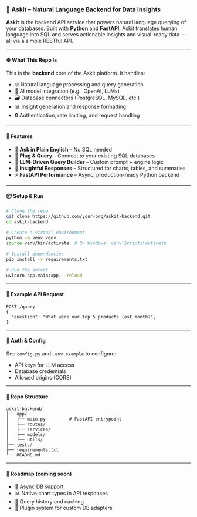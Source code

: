 ### 🧠 Askit – Natural Language Backend for Data Insights

**Askit** is the backend API service that powers natural language querying of your databases. Built with **Python** and **FastAPI**, Askit translates human language into SQL and serves actionable insights and visual-ready data — all via a simple RESTful API.

---

#### ⚙️ What This Repo Is

This is the **backend** core of the Askit platform. It handles:

* 🌐 Natural language processing and query generation
* 🧠 AI model integration (e.g., OpenAI, LLMs)
* 🗃️ Database connectors (PostgreSQL, MySQL, etc.)
* 📊 Insight generation and response formatting
* 🔒 Authentication, rate limiting, and request handling

---

#### 🚀 Features

* 🧾 **Ask in Plain English** – No SQL needed
* 🔧 **Plug & Query** – Connect to your existing SQL databases
* 🧠 **LLM-Driven Query Builder** – Custom prompt + engine logic
* 🌈 **Insightful Responses** – Structured for charts, tables, and summaries
* ⚡ **FastAPI Performance** – Async, production-ready Python backend

---

#### 📦 Setup & Run

```bash
# Clone the repo
git clone https://github.com/your-org/askit-backend.git
cd askit-backend

# Create a virtual environment
python -m venv venv
source venv/bin/activate  # On Windows: venv\Scripts\activate

# Install dependencies
pip install -r requirements.txt

# Run the server
uvicorn app.main:app --reload
```

---

#### 🧪 Example API Request

```http
POST /query
{
  "question": "What were our top 5 products last month?",
}
```

---

#### 🔐 Auth & Config

See `config.py` and `.env.example` to configure:

* API keys for LLM access
* Database credentials
* Allowed origins (CORS)

---

#### 📁 Repo Structure

```
askit-backend/
├── app/
│   ├── main.py         # FastAPI entrypoint
│   ├── routes/
│   ├── services/
│   ├── models/
│   └── utils/
├── tests/
├── requirements.txt
└── README.md
```

---

#### 📌 Roadmap (coming soon)

* 🔄 Async DB support
* 📊 Native chart types in API responses
* 📁 Query history and caching
* 🧩 Plugin system for custom DB adapters
